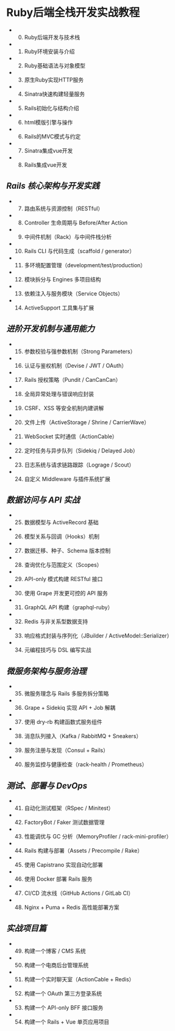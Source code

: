 # Ruby后端全栈开发实战教程 
* 0. Ruby后端开发与技术栈
* 1. Ruby环境安装与介绍
* 2. Ruby基础语法与对象模型
* 3. 原生Ruby实现HTTP服务
* 4. Sinatra快速构建轻量服务
* 5. Rails初始化与结构介绍
* 6. html模版引擎与操作
* 6. Rails的MVC模式与约定
* 7. Sinatra集成vue开发
* 8. Rails集成vue开发
## *Rails 核心架构与开发实践*
* 7. 路由系统与资源控制（RESTful）
* 8. Controller 生命周期与 Before/After Action
* 9. 中间件机制（Rack）与中间件栈分析
* 10. Rails CLI 与代码生成（scaffold / generator）
* 11. 多环境配置管理（development/test/production）
* 12. 模块拆分与 Engines 多项目结构
* 13. 依赖注入与服务模块（Service Objects）
* 14. ActiveSupport 工具集与扩展
## *进阶开发机制与通用能力*
* 15. 参数校验与强参数机制（Strong Parameters）
* 16. 认证与鉴权机制（Devise / JWT / OAuth）
* 17. Rails 授权策略（Pundit / CanCanCan）
* 18. 全局异常处理与错误响应封装
* 19. CSRF、XSS 等安全机制内建讲解
* 20. 文件上传（ActiveStorage / Shrine / CarrierWave）
* 21. WebSocket 实时通信（ActionCable）
* 22. 定时任务与异步队列（Sidekiq / Delayed Job）
* 23. 日志系统与请求链路跟踪（Lograge / Scout）
* 24. 自定义 Middleware 与插件系统扩展
## *数据访问与 API 实战*
* 25. 数据模型与 ActiveRecord 基础
* 26. 模型关系与回调（Hooks）机制
* 27. 数据迁移、种子、Schema 版本控制
* 28. 查询优化与范围定义（Scopes）
* 29. API-only 模式构建 RESTful 接口
* 30. 使用 Grape 开发更可控的 API 服务
* 31. GraphQL API 构建（graphql-ruby）
* 32. Redis 与非关系型数据支持
* 33. 响应格式封装与序列化（JBuilder / ActiveModel::Serializer）
* 34. 元编程技巧与 DSL 编写实战
## *微服务架构与服务治理*
* 35. 微服务理念与 Rails 多服务拆分策略
* 36. Grape + Sidekiq 实现 API + Job 解耦
* 37. 使用 dry-rb 构建函数式服务组件
* 38. 消息队列接入（Kafka / RabbitMQ + Sneakers）
* 39. 服务注册与发现（Consul + Rails）
* 40. 服务监控与健康检查（rack-health / Prometheus）
## *测试、部署与 DevOps*
* 41. 自动化测试框架（RSpec / Minitest）
* 42. FactoryBot / Faker 测试数据管理
* 43. 性能调优与 GC 分析（MemoryProfiler / rack-mini-profiler）
* 44. Rails 构建与部署（Assets / Precompile / Rake）
* 45. 使用 Capistrano 实现自动化部署
* 46. 使用 Docker 部署 Rails 服务
* 47. CI/CD 流水线（GitHub Actions / GitLab CI）
* 48. Nginx + Puma + Redis 高性能部署方案
## *实战项目篇*
* 49. 构建一个博客 / CMS 系统
* 50. 构建一个电商后台管理系统
* 51. 构建一个实时聊天室（ActionCable + Redis）
* 52. 构建一个 OAuth 第三方登录系统
* 53. 构建一个 API-only BFF 接口服务
* 54. 构建一个 Rails + Vue 单页应用项目